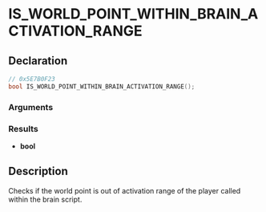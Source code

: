 # IS_WORLD_POINT_WITHIN_BRAIN_ACTIVATION_RANGE

## Declaration
```cpp
// 0x5E7B0F23
bool IS_WORLD_POINT_WITHIN_BRAIN_ACTIVATION_RANGE();
```

### Arguments

### Results
- **bool**

## Description
Checks if the world point is out of activation range of the player called within the brain script.